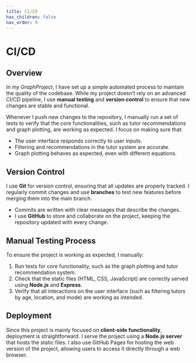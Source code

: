 ```yaml
---
title: CI/CD
has_children: false
nav_order: 9
---
```


# CI/CD

## Overview

In my *GraphProject*, I have set up a simple automated process to maintain the quality of the codebase. While my project doesn’t rely on an advanced CI/CD pipeline, I use **manual testing** and **version control** to ensure that new changes are stable and functional.

Whenever I push new changes to the repository, I manually run a set of tests to verify that the core functionalities, such as tutor recommendations and graph plotting, are working as expected. I focus on making sure that:

- The user interface responds correctly to user inputs.
- Filtering and recommendations in the tutor system are accurate.
- Graph plotting behaves as expected, even with different equations.

## Version Control

I use **Git** for version control, ensuring that all updates are properly tracked. I regularly commit changes and use **branches** to test new features before merging them into the main branch.

- Commits are written with clear messages that describe the changes.
- I use **GitHub** to store and collaborate on the project, keeping the repository updated with every change.

## Manual Testing Process

To ensure the project is working as expected, I manually:

1. Run tests for core functionality, such as the graph plotting and tutor recommendation system.
2. Check that the static files (HTML, CSS, JavaScript) are correctly served using **Node.js** and **Express**.
3. Verify that all interactions on the user interface (such as filtering tutors by age, location, and mode) are working as intended.

## Deployment

Since this project is mainly focused on **client-side functionality**, deployment is straightforward. I serve the project using a **Node.js server** that hosts the static files. I also use GitHub Pages for hosting the web version of the project, allowing users to access it directly through a web browser.
